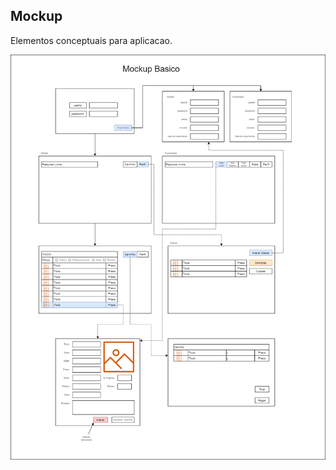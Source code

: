 ## Mockup

Elementos conceptuais para aplicacao.

![Elementos prototipos para aplicacao](/Sprints/Mockup.png)
